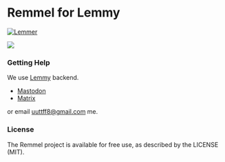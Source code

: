 # Remmel for Lemmy

[![Lemmer](https://uuttff8.github.io/static/imgs/App_Store_Badge_135x40.svg)](https://apps.apple.com/us/app/lemmer-client-for-lemmy/id1547988171)

![](/design/LemmerScreens-1.png  "")

### Getting Help 
We use [Lemmy](https://github.com/LemmyNet/lemmy/) backend. 

- [Mastodon](https://mastodon.social/@LemmyDev)
- [Matrix](https://matrix.to/#/#lemmy:matrix.org)

or email uuttff8@gmail.com me.

### License 
The Remmel project is available for free use, as described by the LICENSE (MIT).

